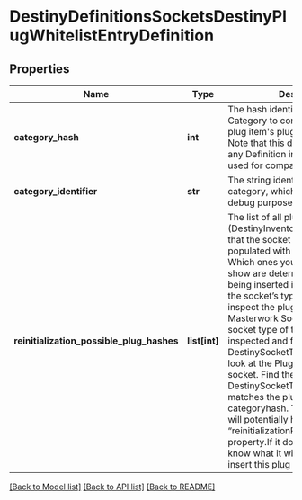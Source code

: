 # DestinyDefinitionsSocketsDestinyPlugWhitelistEntryDefinition

## Properties
Name | Type | Description | Notes
------------ | ------------- | ------------- | -------------
**category_hash** | **int** | The hash identifier of the Plug Category to compare against the plug item&#39;s plug.plugCategoryHash.  Note that this does NOT relate to any Definition in itself, it is only used for comparison purposes. | [optional] 
**category_identifier** | **str** | The string identifier for the category, which is here mostly for debug purposes. | [optional] 
**reinitialization_possible_plug_hashes** | **list[int]** | The list of all plug items (DestinyInventoryItemDefinition) that the socket may randomly be populated with when reinitialized.  Which ones you should actually show are determined by the plug being inserted into the socket, and the socket’s type.  When you inspect the plug that could go into a Masterwork Socket, look up the socket type of the socket being inspected and find the DestinySocketTypeDefinition.  Then, look at the Plugs that can fit in that socket. Find the Whitelist in the DestinySocketTypeDefinition that matches the plug item’s categoryhash.  That whitelist entry will potentially have a new “reinitializationPossiblePlugHashes” property.If it does, that means we know what it will roll if you try to insert this plug into this socket. | [optional] 

[[Back to Model list]](../README.md#documentation-for-models) [[Back to API list]](../README.md#documentation-for-api-endpoints) [[Back to README]](../README.md)


